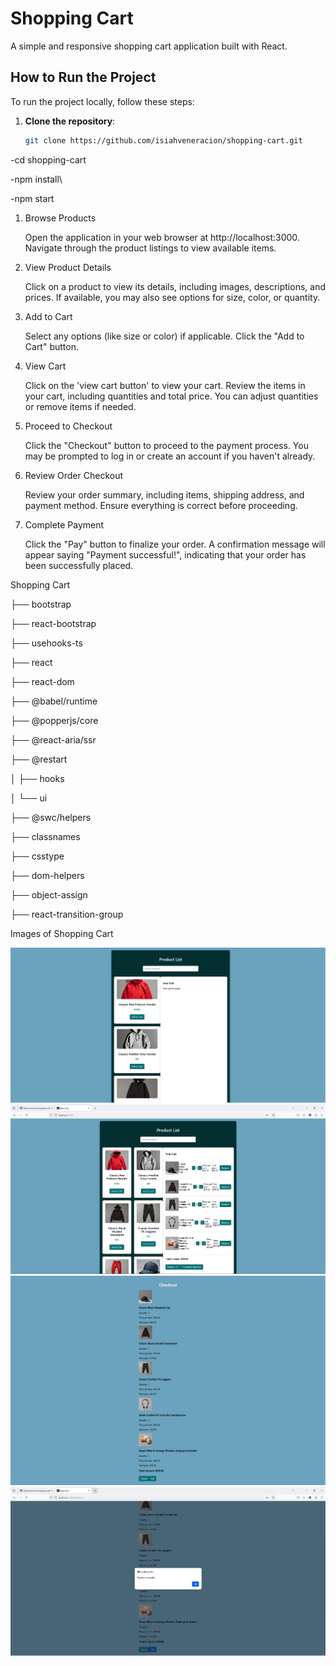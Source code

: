 # Shopping Cart

A simple and responsive shopping cart application built with React.

## How to Run the Project

To run the project locally, follow these steps:

1. **Clone the repository**:

   ```bash
   git clone https://github.com/isiahveneracion/shopping-cart.git
   ```

-cd shopping-cart

-npm install\

-npm start

1. Browse Products

   Open the application in your web browser at http://localhost:3000.
   Navigate through the product listings to view available items.

2. View Product Details

   Click on a product to view its details, including images, descriptions, and prices.
   If available, you may also see options for size, color, or quantity.

3. Add to Cart

   Select any options (like size or color) if applicable.
   Click the "Add to Cart" button.

4. View Cart

   Click on the 'view cart button' to view your cart.
   Review the items in your cart, including quantities and total price.
   You can adjust quantities or remove items if needed.

5. Proceed to Checkout

   Click the "Checkout" button to proceed to the payment process.
   You may be prompted to log in or create an account if you haven't already.

6. Review Order Checkout

   Review your order summary, including items, shipping address, and payment method.
   Ensure everything is correct before proceeding.

7. Complete Payment

   Click the "Pay" button to finalize your order.
   A confirmation message will appear saying "Payment successful!", indicating that your order has been successfully placed.

Shopping Cart

├── bootstrap

├── react-bootstrap

├── usehooks-ts

├── react

├── react-dom

├── @babel/runtime

├── @popperjs/core

├── @react-aria/ssr

├── @restart

│ ├── hooks

│ └── ui

├── @swc/helpers

├── classnames

├── csstype

├── dom-helpers

├── object-assign

├── react-transition-group

Images of Shopping Cart

![image alt](https://github.com/isiahveneracion/shopping-cart/blob/c7a72f8ac5b7734c0a786b17c3376dd9ed2d2dc9/images/1.png)
![image alt](https://github.com/isiahveneracion/shopping-cart/blob/c7a72f8ac5b7734c0a786b17c3376dd9ed2d2dc9/images/2.png)
![image alt](https://github.com/isiahveneracion/shopping-cart/blob/c7a72f8ac5b7734c0a786b17c3376dd9ed2d2dc9/images/3.png)
![image alt](https://github.com/isiahveneracion/shopping-cart/blob/c7a72f8ac5b7734c0a786b17c3376dd9ed2d2dc9/images/4.png)
